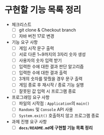 # 구현할 기능 목록 정리

- 체크리스트
    - [ ]  git clone & Checkout branch
    - [ ]  자바 버전 17로 변경

- 기능 요구 사항
    - [ ]  게임 시작 문구 출력
    - [ ]  서로 다른 1~9까지의 3자리 숫자 생성
    - [ ]  사용자의 숫자 입력 받기
    - [ ]  입력한 수에 대한 결과 판단 알고리즘
    - [ ]  입력한 수에 대한 결과 출력
    - [ ]  3개의 숫자를 맞췄을 경우 문구 출력
    - [ ]  게임 종료 후 재시작 / 종료 기능 실행
    - [ ]  잘못된 값 입력 시 프로그램 종료

- 프로그래밍 요구 사항
    - [ ]  파일의 시작점 : `Application`의 `main()`
    - [ ]  `Randoms` 및 `Console` API 사용
    - [ ]  `System.exit()` 호출하지 않고 프로그램 종료

- 과제 진행 요구 사항
    - [ ]  **`docs/README.md`에 구현할 기능 목록 정리**
